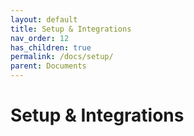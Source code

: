 ```yaml
---
layout: default
title: Setup & Integrations
nav_order: 12
has_children: true
permalink: /docs/setup/
parent: Documents
---
```


# Setup & Integrations
